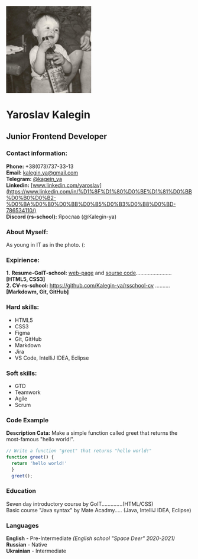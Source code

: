 
<img src="img/young.jpg" alt="drawing" width="230">  

#     Yaroslav Kalegin  

##    Junior Frontend Developer  

###   Contact information:

**Phone:** +38(073)737-33-13  
**Email:** kalegin.ya@gmail.com  
**Telegram:** [@kagein_ya](https://t.me/kagein_ya)  
**Linkedin:** [www.linkedin.com/yaroslav](https://www.linkedin.com/in/%D1%8F%D1%80%D0%BE%D1%81%D0%BB%D0%B0%D0%B2-%D0%BA%D0%B0%D0%BB%D0%B5%D0%B3%D0%B8%D0%BD-786534110/)  
**Discord (rs-school):** Ярослав (@Kalegin-ya)

### About Myself:  
As young in IT as in the photo. (:

### Expirience:  
  **1.** **Resume-GoIT-school:** 
  [web-page](https://kalegin-ya.github.io/Resume-001/) and [sourse code](https://github.com/Kalegin-ya/Resume-001)........................**[HTML5, CSS3]**  
  **2. CV-rs-school:**  https://github.com/Kalegin-ya/rsschool-cv ..........**[Markdowm, Git, GitHub]**

### Hard skills:  
  - HTML5  
  - CSS3  
  - Figma  
  - Git, GitHub  
  - Markdown
  - Jira  
  - VS Code, IntelliJ IDEA, Eclipse 


### Soft skills:  
  - GTD  
  - Teamwork  
  - Agile  
  - Scrum  
  
### Code Example 
  
**Description Cata:** Make a simple function called greet that returns the most-famous "hello world!".

```js
// Write a function "greet" that returns "hello world!"  
function greet() {  
  return 'hello world!'  
  }  
  greet();
```
### Education
Seven day introductory course by GoIT..............(HTML/CSS)  
Basic course "Java syntax" by Mate Acadmy..... (Java, IntelliJ IDEA, Eclipse) 

### Languages
  **English** - Pre-Intermediate _(English school "Space Deer"  2020-2021)_  
  **Russian** - Native  
  **Ukrainian** - Intermediate  

  
